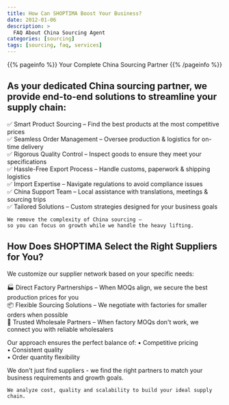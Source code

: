 ```yaml
---
title: How Can SHOPTIMA Boost Your Business?
date: 2012-01-06
description: >
  FAQ About China Sourcing Agent
categories: [sourcing]
tags: [sourcing, faq, services]
---
```


{{% pageinfo %}}
Your Complete China Sourcing Partner
{{% /pageinfo %}}

## As your dedicated China sourcing partner, we provide end-to-end solutions to streamline your supply chain:

✅ Smart Product Sourcing – Find the best products at the most competitive prices  
✅ Seamless Order Management – Oversee production & logistics for on-time delivery  
✅ Rigorous Quality Control – Inspect goods to ensure they meet your specifications  
✅ Hassle-Free Export Process – Handle customs, paperwork & shipping logistics  
✅ Import Expertise – Navigate regulations to avoid compliance issues  
✅ China Support Team – Local assistance with translations, meetings & sourcing trips  
✅ Tailored Solutions – Custom strategies designed for your business goals  

```
We remove the complexity of China sourcing – 
so you can focus on growth while we handle the heavy lifting.
```

## How Does SHOPTIMA Select the Right Suppliers for You?
We customize our supplier network based on your specific needs:

🏭 Direct Factory Partnerships – When MOQs align, we secure the best production prices for you  
📦 Flexible Sourcing Solutions – We negotiate with factories for smaller orders when possible  
🛒 Trusted Wholesale Partners – When factory MOQs don't work, we connect you with reliable wholesalers  

Our approach ensures the perfect balance of:
• Competitive pricing  
• Consistent quality  
• Order quantity flexibility  

We don't just find suppliers - we find the right partners to match your business requirements and growth goals.

```
We analyze cost, quality and scalability to build your ideal supply chain.
```